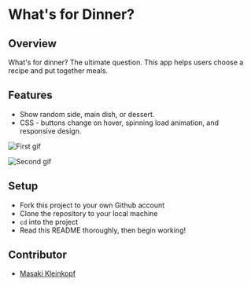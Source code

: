 # What's for Dinner?

## Overview

What's for dinner? The ultimate question. This app helps users choose a recipe and put together meals. 

## Features

* Show random side, main dish, or dessert.
* CSS - buttons change on hover, spinning load animation, and responsive design.

![First gif](https://github.com/masaki-kleinkopf/whats-for-dinner/blob/1541e187c867d96c1fcba17d9f1e122e8b6c5e54/README-gifs/gif1.gif)

![Second gif](https://github.com/masaki-kleinkopf/whats-for-dinner/blob/b70fb714c6b9d1cb590d9a8881fe54765dd1194a/README-gifs/gif2.gif)



## Setup

- Fork this project to your own Github account
- Clone the repository to your local machine
- `cd` into the project
- Read this README thoroughly, then begin working!

## Contributor 

* [Masaki Kleinkopf](https://github.com/masaki-kleinkopf/ "Masaki Kleinkopf")
